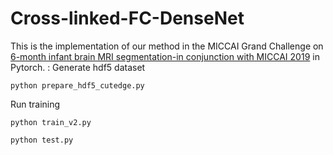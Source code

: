 # Cross-linked-FC-DenseNet

This is the implementation of our method in the MICCAI Grand Challenge on [6-month infant brain MRI segmentation-in conjunction with MICCAI 2019](http://iseg2019.web.unc.edu) in Pytorch. : Generate hdf5 dataset

```
python prepare_hdf5_cutedge.py
```
Run training

```
python train_v2.py
```
```
python test.py

```

